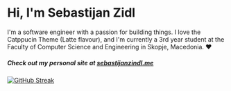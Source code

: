 # Hi, I'm Sebastijan Zidl

I'm a software engineer with a passion for building things. I love the Catppucin Theme (Latte flavour), and I'm currently a 3rd year student at the Faculty of Computer Science and Engineering in Skopje, Macedonia. ♥ 

##### Check out my personal site at [sebastijanzindl.me](https://sebastijanzindl.me)

[![GitHub Streak](https://streak-stats.demolab.com?user=m1thrandir225&theme=catppuccin_latte&hide_border=true)](https://git.io/streak-stats)
